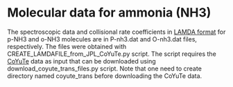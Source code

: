 # Molecular data for ammonia (NH3)
The spectroscopic data and collisional rate coefficients in [LAMDA format](https://home.strw.leidenuniv.nl/~moldata/molformat.html) for p-NH3 and o-NH3 molecules are in P-nh3.dat and O-nh3.dat files, respectively. The files were obtained with CREATE_LAMDAFILE_from_JPL_CoYuTe.py script. The script requires the [CoYuTe](https://doi.org/10.1093/mnras/stz2778) data as input that can be downloaded using download_coyute_trans_files.py script. Note that one need to create directory named coyute_trans before downloading the CoYuTe data.
